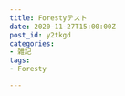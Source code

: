 ```yaml
---
title: Forestyテスト
date: 2020-11-27T15:00:00Z
post_id: y2tkgd
categories:
- 雑記
tags:
- Foresty

---
```

